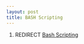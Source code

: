 ```yaml
---
layout: post 
title: BASH Scripting
---
```


1.  REDIRECT [Bash Scripting](Bash_Scripting "wikilink")
